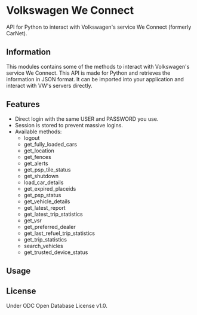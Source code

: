 # Volkswagen We Connect
API for Python to interact with Volkswagen's service We Connect (formerly CarNet).

## Information
This modules contains some of the methods to interact with Volkswagen's service We Connect. This API is made for Python and retrieves the information in JSON format. It can be imported into your application and interact with VW's servers directly.

## Features
- Direct login with the same USER and PASSWORD you use.
- Session is stored to prevent massive logins.
- Available methods:
  - logout
  - get_fully_loaded_cars
  - get_location
  - get_fences
  - get_alerts
  - get_psp_tile_status
  - get_shutdown
  - load_car_details
  - get_expired_placeids
  - get_psp_status
  - get_vehicle_details
  - get_latest_report
  - get_latest_trip_statistics
  - get_vsr
  - get_preferred_dealer
  - get_last_refuel_trip_statistics
  - get_trip_statistics
  - search_vehicles
  - get_trusted_device_status

## Usage

## License
Under ODC Open Database License v1.0.

